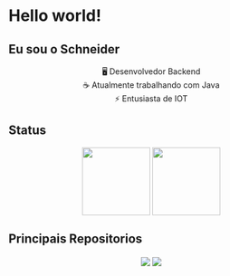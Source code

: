 # Hello world!

## Eu sou  o Schneider 								
<div align="center">
🖥️ Desenvolvedor Backend <br>
☕  Atualmente trabalhando com Java   <br>
⚡ Entusiasta de IOT  
</div>

## Status
<div align="center">
<img align="center" height="120" src="https://github-readme-stats.vercel.app/api?username=SchneiderrBR&count_private=true&hide=stars&show_icons=true&theme=dracula" /> <img src="https://github-readme-streak-stats.herokuapp.com/?user=SchneiderrBR&theme=dracula" align="center" height="120"/>
</div>


## Principais Repositorios 
<div align="center">
<a href="https://github.com/LindseyBot/gateway"><img align="center" src="https://github-readme-stats.vercel.app/api/pin/?username=LindseyBot&theme=dracula&repo=gateway&show_owner=true" /></a>
<a href="https://github.com/LindseyBot/gateway"><img align="center" src="https://github-readme-stats.vercel.app/api/pin/?username=Cavaleiros-do-Xunxo&theme=dracula&repo=mazgo-hardware&show_owner=true" /></a>
</div>
